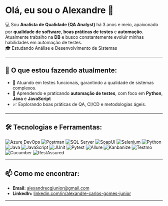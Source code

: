 # Olá, eu sou o Alexandre 👋  

💻 Sou **Analista de Qualidade (QA Analyst)** há 3 anos e meio, apaixonado por **qualidade de software**, **boas práticas de testes** e **automação**.  
Atualmente trabalho na **DB** e busco constantemente evoluir minhas habilidades em automação de testes.  
🎓 Estudando Análise e Desenvolvimento de Sistemas


---

## 🚀 O que estou fazendo atualmente:
- 🔭 Atuando em testes funcionais, garantindo a qualidade de sistemas complexos.
- 🌱 Aprendendo e praticando **automação de testes**, com foco em **Python**, **Java** e **JavaScript**
- 📈 Explorando boas práticas de QA, CI/CD e metodologias ágeis.  

---

## 🛠 Tecnologias e Ferramentas:
![Azure DevOps](https://img.shields.io/badge/Azure%20DevOps-0078D7?style=flat&logo=azuredevops&logoColor=white)
![Postman](https://img.shields.io/badge/Postman-FF6C37?style=flat&logo=postman&logoColor=white)
![SQL Server](https://img.shields.io/badge/SQL%20Server-CC2927?style=flat&logo=microsoftsqlserver&logoColor=white)
![SoapUI](https://img.shields.io/badge/SoapUI-6CB33F?style=flat&logo=soapui&logoColor=white)
![Selenium](https://img.shields.io/badge/Selenium-43B02A?style=flat&logo=selenium&logoColor=white)
![Python](https://img.shields.io/badge/Python-3776AB?style=flat&logo=python&logoColor=white)
![Java](https://img.shields.io/badge/Java-007396?style=flat&logo=java&logoColor=white)
![JavaScript](https://img.shields.io/badge/JavaScript-F7DF1E?style=flat&logo=javascript&logoColor=black)
![JUnit](https://img.shields.io/badge/JUnit-25A162?style=flat&logo=junit5&logoColor=white)
![Pytest](https://img.shields.io/badge/Pytest-0A9EDC?style=flat&logo=pytest&logoColor=white)
![Allure](https://img.shields.io/badge/Allure%20Report-ED2370?style=flat&logo=allure&logoColor=white)
![Kanbanize](https://img.shields.io/badge/Kanbanize-00A8E8?style=flat)
![Testmo](https://img.shields.io/badge/Testmo-2D9CDB?style=flat)
![Cucumber](https://img.shields.io/badge/Cucumber-23D96C?style=flat&logo=cucumber&logoColor=white)
![RestAssured](https://img.shields.io/badge/RestAssured-6DB33F?style=flat)


---

## 📫 Como me encontrar:
- **Email:** [alexandrecgjunior@gmail.com](mailto:alexandrecgjunior@gmail.com)
- **LinkedIn:** [linkedin.com/in/alexandre-carlos-gomes-junior](https://www.linkedin.com/in/alexandre-carlos-gomes-junior)  

---

 
